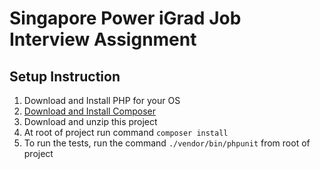 # Singapore Power iGrad Job Interview Assignment

## Setup Instruction
1. Download and Install PHP for your OS
2. [Download and Install Composer](https://getcomposer.org/doc/00-intro.md)
3. Download and unzip this project
4. At root of project run command `composer install`
5. To run the tests, run the command `./vendor/bin/phpunit` from root of project
